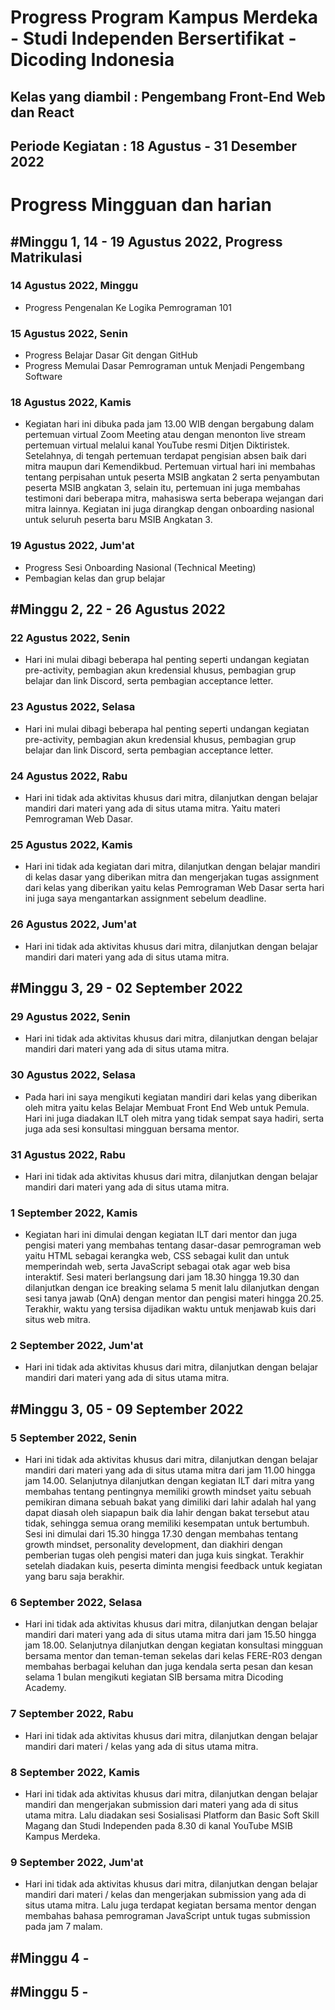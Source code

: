 # Progress Program Kampus Merdeka - Studi Independen Bersertifikat - Dicoding Indonesia
## Kelas yang diambil : Pengembang Front-End Web dan React
## Periode Kegiatan : 18 Agustus - 31 Desember 2022

# Progress Mingguan dan harian

## #Minggu 1, 14 - 19 Agustus 2022, Progress Matrikulasi

### 14 Agustus 2022, Minggu
- Progress Pengenalan Ke Logika Pemrograman 101

### 15 Agustus 2022, Senin
- Progress Belajar Dasar Git dengan GitHub
- Progress Memulai Dasar Pemrograman untuk Menjadi Pengembang Software

### 18 Agustus 2022, Kamis
- Kegiatan hari ini dibuka pada jam 13.00 WIB dengan bergabung dalam pertemuan virtual Zoom Meeting atau dengan menonton live stream pertemuan virtual melalui kanal YouTube resmi Ditjen Diktiristek. Setelahnya, di tengah pertemuan terdapat pengisian absen baik dari mitra maupun dari Kemendikbud. Pertemuan virtual hari ini membahas tentang perpisahan untuk peserta MSIB angkatan 2 serta penyambutan peserta MSIB angkatan 3, selain itu, pertemuan ini juga membahas testimoni dari beberapa mitra, mahasiswa serta beberapa wejangan dari mitra lainnya. Kegiatan ini juga dirangkap dengan onboarding nasional untuk seluruh peserta baru MSIB Angkatan 3.

### 19 Agustus 2022, Jum'at
- Progress Sesi Onboarding Nasional (Technical Meeting)
- Pembagian kelas dan grup belajar

## #Minggu 2, 22 - 26 Agustus 2022

### 22 Agustus 2022, Senin
- Hari ini mulai dibagi beberapa hal penting seperti undangan kegiatan pre-activity, pembagian akun kredensial khusus, pembagian grup belajar dan link Discord, serta pembagian acceptance letter.

### 23 Agustus 2022, Selasa
- Hari ini mulai dibagi beberapa hal penting seperti undangan kegiatan pre-activity, pembagian akun kredensial khusus, pembagian grup belajar dan link Discord, serta pembagian acceptance letter.

### 24 Agustus 2022, Rabu
- Hari ini tidak ada aktivitas khusus dari mitra, dilanjutkan dengan belajar mandiri dari materi yang ada di situs utama mitra. Yaitu materi Pemrograman Web Dasar.

### 25 Agustus 2022, Kamis
- Hari ini tidak ada kegiatan dari mitra, dilanjutkan dengan belajar mandiri di kelas dasar yang diberikan mitra dan mengerjakan tugas  assignment dari kelas yang diberikan yaitu kelas Pemrograman Web Dasar serta hari ini juga saya mengantarkan assignment sebelum deadline.

### 26 Agustus 2022, Jum'at
- Hari ini tidak ada aktivitas khusus dari mitra, dilanjutkan dengan belajar mandiri dari materi yang ada di situs utama mitra.

## #Minggu 3, 29 - 02 September 2022

### 29 Agustus 2022, Senin
- Hari ini tidak ada aktivitas khusus dari mitra, dilanjutkan dengan belajar mandiri dari materi yang ada di situs utama mitra.

### 30 Agustus 2022, Selasa
- Pada hari ini saya mengikuti kegiatan mandiri 
dari kelas  yang diberikan oleh mitra yaitu kelas Belajar Membuat Front End Web untuk Pemula. Hari ini juga diadakan ILT oleh mitra yang tidak sempat saya hadiri, serta juga ada sesi konsultasi mingguan bersama mentor.

### 31 Agustus 2022, Rabu
- Hari ini tidak ada aktivitas khusus dari mitra, dilanjutkan dengan belajar mandiri dari materi yang ada di situs utama mitra.

### 1 September 2022, Kamis
- Kegiatan hari ini dimulai dengan kegiatan ILT dari mentor dan juga pengisi materi yang membahas tentang dasar-dasar pemrograman web yaitu HTML sebagai kerangka web, CSS sebagai kulit dan untuk memperindah web, serta JavaScript sebagai otak agar web bisa interaktif. Sesi materi berlangsung dari jam 18.30 hingga 19.30 dan dilanjutkan dengan ice breaking selama 5 menit lalu dilanjutkan dengan sesi tanya jawab (QnA) dengan mentor dan pengisi materi hingga 20.25. Terakhir, waktu yang tersisa dijadikan waktu untuk menjawab kuis dari situs web mitra.

### 2 September 2022, Jum'at
- Hari ini tidak ada aktivitas khusus dari mitra, dilanjutkan dengan belajar mandiri dari materi yang ada di situs utama mitra.

## #Minggu 3, 05 - 09 September 2022

### 5 September 2022, Senin
- Hari ini tidak ada aktivitas khusus dari mitra, dilanjutkan dengan belajar mandiri dari materi yang ada di situs utama mitra dari jam 11.00 hingga jam 14.00. Selanjutnya dilanjutkan dengan kegiatan ILT dari mitra yang membahas tentang pentingnya memiliki growth mindset yaitu sebuah pemikiran dimana sebuah bakat yang dimiliki dari lahir adalah hal yang dapat diasah oleh siapapun baik dia lahir dengan bakat tersebut atau tidak, sehingga semua orang memiliki kesempatan untuk bertumbuh. Sesi ini dimulai dari 15.30 hingga 17.30 dengan membahas tentang growth mindset, personality development, dan diakhiri dengan pemberian tugas oleh pengisi materi dan juga kuis singkat. Terakhir setelah diadakan kuis, peserta diminta mengisi feedback untuk kegiatan yang baru saja berakhir.

### 6 September 2022, Selasa
- Hari ini tidak ada aktivitas khusus dari mitra, dilanjutkan dengan belajar mandiri dari materi yang ada di situs utama mitra dari jam 15.50 hingga jam 18.00. Selanjutnya dilanjutkan dengan kegiatan konsultasi mingguan bersama mentor dan teman-teman sekelas dari kelas FERE-R03 dengan membahas berbagai keluhan dan juga kendala serta pesan dan kesan selama 1 bulan mengikuti kegiatan SIB bersama mitra Dicoding Academy.

### 7 September 2022, Rabu
- Hari ini tidak ada aktivitas khusus dari mitra, dilanjutkan dengan belajar mandiri dari materi / kelas yang ada di situs utama mitra.

### 8 September 2022, Kamis
- Hari ini tidak ada aktivitas khusus dari mitra, dilanjutkan dengan belajar mandiri dan mengerjakan submission dari materi yang ada di situs utama mitra. Lalu diadakan sesi Sosialisasi Platform dan Basic Soft Skill Magang dan Studi Independen pada 8.30 di kanal YouTube MSIB Kampus Merdeka.

### 9 September 2022, Jum'at
- Hari ini tidak ada aktivitas khusus dari mitra, dilanjutkan dengan belajar mandiri dari materi / kelas dan mengerjakan submission yang ada di situs utama mitra. Lalu juga terdapat kegiatan bersama mentor dengan membahas bahasa pemrograman JavaScript untuk tugas submission pada jam 7 malam.

## #Minggu 4 -

## #Minggu 5 -


